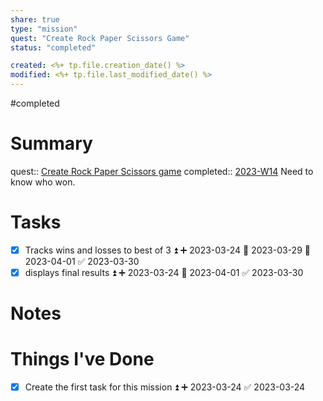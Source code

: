 ```yaml
---
share: true
type: "mission"
quest: "Create Rock Paper Scissors Game"
status: "completed"

created: <%+ tp.file.creation_date() %> 
modified: <%+ tp.file.last_modified_date() %>
---
```

#completed 
# Summary
quest:: [Create Rock Paper Scissors game](./Create%20Rock%20Paper%20Scissors%20game.md)
completed:: [2023-W14](./2023-W14.md)
Need to know who won.
# Tasks

- [x] Tracks wins and losses to best of 3 ⏫ ➕ 2023-03-24 🛫 2023-03-29 📅 2023-04-01 ✅ 2023-03-30
- [x] displays final results ⏫ ➕ 2023-03-24 📅 2023-04-01 ✅ 2023-03-30
# Notes

# Things I've Done
- [x] Create the first task for this mission ⏫ ➕ 2023-03-24 ✅ 2023-03-24